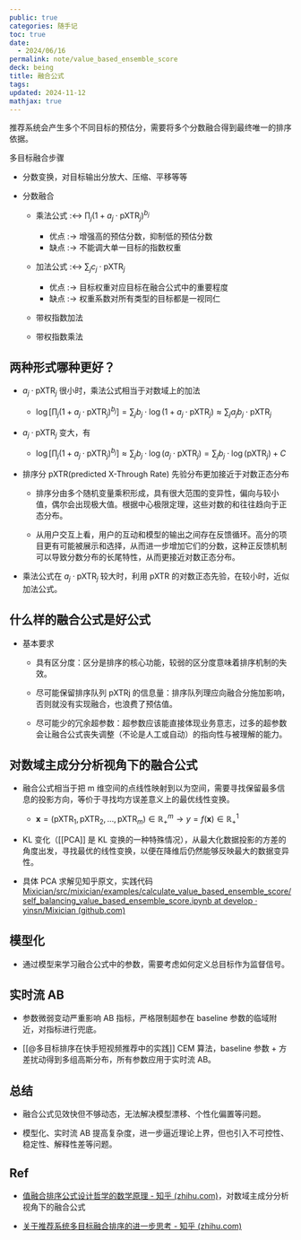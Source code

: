 ```yaml
---
public: true
categories: 随手记
toc: true
date:
  - 2024/06/16
permalink: note/value_based_ensemble_score
deck: being
title: 融合公式
tags:
updated: 2024-11-12
mathjax: true
---
```


推荐系统会产生多个不同目标的预估分，需要将多个分数融合得到最终唯一的排序依据。

<!--more-->

多目标融合步骤

  + 分数变换，对目标输出分放大、压缩、平移等等

  + 分数融合

    + 乘法公式 :<-> $\prod_j\left(1+a_j \cdot \mathrm{pXTR}_j\right)^{b_j}$
      + 优点 :-> 增强高的预估分数，抑制低的预估分数
      + 缺点 :-> 不能调大单一目标的指数权重
    + 加法公式 :<-> $\sum_j c_j \cdot \mathrm{pXTR}_j$
      + 优点 :-> 目标权重对应目标在融合公式中的重要程度
      + 缺点 :-> 权重系数对所有类型的目标都是一视同仁
    + 带权指数加法

    + 带权指数乘法

## 两种形式哪种更好？

  + $a_j \cdot \mathrm{pXTR}_j$ 很小时，乘法公式相当于对数域上的加法

    + $\log \left[\prod_j\left(1+a_j \cdot \mathrm{pXTR}_j\right)^{b_j}\right]=\sum_j b_j \cdot \log \left(1+a_j \cdot \mathrm{pXTR}_j\right) \approx \sum_j a_j b_j \cdot \mathrm{pXTR}_j$

  + $a_j \cdot \mathrm{pXTR}_j$ 变大，有

    + $\log \left[\prod_j\left(1+a_j \cdot \mathrm{pXTR}_j\right)^{b_j}\right] \approx \sum_j b_j \cdot \log \left(a_j \cdot \mathrm{pXTR}_j\right)=\sum_j b_j \cdot \log \left(\mathrm{pXTR}_j\right)+C$

  + 排序分 pXTR(predicted X-Through Rate) 先验分布更加接近于对数正态分布

    + 排序分由多个随机变量乘积形成，具有很大范围的变异性，偏向与较小值，偶尔会出现极大值。根据中心极限定理，这些对数的和往往趋向于正态分布。

    + 从用户交互上看，用户的互动和模型的输出之间存在反馈循环。高分的项目更有可能被展示和选择，从而进一步增加它们的分数，这种正反馈机制可以导致分数分布的长尾特性，从而更接近对数正态分布。

  + 乘法公式在 $a_j \cdot \mathrm{pXTR}_j$ 较大时，利用 pXTR 的对数正态先验，在较小时，近似加法公式。

## 什么样的融合公式是好公式

  + 基本要求

    + 具有区分度：区分是排序的核心功能，较弱的区分度意味着排序机制的失效。

    + 尽可能保留排序队列 pXTRj 的信息量：排序队列理应向融合分施加影响，否则就没有实现融合，也浪费了预估值。

    + 尽可能少的冗余超参数：超参数应该能直接体现业务意志，过多的超参数会让融合公式丧失调整（不论是人工或自动）的指向性与被理解的能力。

## 对数域主成分分析视角下的融合公式

  + 融合公式相当于把 m 维空间的点线性映射到以为空间，需要寻找保留最多信息的投影方向，等价于寻找均方误差意义上的最优线性变换。

    + $\mathbf{x}=\left(\mathrm{pXTR}_1, \mathrm{pXTR}_2, \ldots, \mathrm{pXTR}_m\right) \in \mathbb{R}_{+}^m \rightarrow y=f(\mathbf{x}) \in \mathbb{R}_{+}^1$

  + KL 变化（[[PCA]] 是 KL 变换的一种特殊情况），从最大化数据投影的方差的角度出发，寻找最优的线性变换，以便在降维后仍然能够反映最大的数据变异性。

  + 具体 PCA 求解见知乎原文，实践代码 [Mixician/src/mixician/examples/calculate_value_based_ensemble_score/self_balancing_value_based_ensemble_score.ipynb at develop · yinsn/Mixician (github.com)](https://github.com/yinsn/Mixician/blob/develop/src/mixician/examples/calculate_value_based_ensemble_score/self_balancing_value_based_ensemble_score.ipynb)

## 模型化

  + 通过模型来学习融合公式中的参数，需要考虑如何定义总目标作为监督信号。

## 实时流 AB

  + 参数微弱变动严重影响 AB 指标，严格限制超参在 baseline 参数的临域附近，对指标进行兜底。

  + [[@多目标排序在快手短视频推荐中的实践]] CEM 算法，baseline 参数 + 方差扰动得到多组高斯分布，所有参数应用于实时流 AB。

## 总结

  + 融合公式见效快但不够动态，无法解决模型漂移、个性化偏置等问题。

  + 模型化、实时流 AB 提高复杂度，进一步逼近理论上界，但也引入不可控性、稳定性、解释性差等问题。

## Ref

  + [值融合排序公式设计哲学的数学原理 - 知乎 (zhihu.com)](https://zhuanlan.zhihu.com/p/685325348)，对数域主成分分析视角下的融合公式

  + [关于推荐系统多目标融合排序的进一步思考 - 知乎 (zhihu.com)](https://zhuanlan.zhihu.com/p/547691792)
